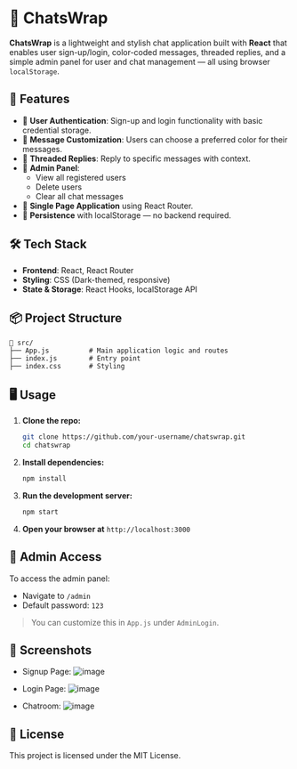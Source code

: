 # 💬 ChatsWrap

**ChatsWrap** is a lightweight and stylish chat application built with **React** that enables user sign-up/login, color-coded messages, threaded replies, and a simple admin panel for user and chat management — all using browser `localStorage`.

## 🚀 Features

- 🔐 **User Authentication**: Sign-up and login functionality with basic credential storage.
- 🎨 **Message Customization**: Users can choose a preferred color for their messages.
- 💬 **Threaded Replies**: Reply to specific messages with context.
- 👥 **Admin Panel**:
  - View all registered users
  - Delete users
  - Clear all chat messages
- 🧠 **Single Page Application** using React Router.
- 💾 **Persistence** with localStorage — no backend required.

## 🛠️ Tech Stack

- **Frontend**: React, React Router
- **Styling**: CSS (Dark-themed, responsive)
- **State & Storage**: React Hooks, localStorage API

## 📦 Project Structure

```
📁 src/
├── App.js          # Main application logic and routes
├── index.js        # Entry point
├── index.css       # Styling
```

## 🖥️ Usage

1. **Clone the repo:**
   ```bash
   git clone https://github.com/your-username/chatswrap.git
   cd chatswrap
   ```

2. **Install dependencies:**
   ```bash
   npm install
   ```

3. **Run the development server:**
   ```bash
   npm start
   ```

4. **Open your browser at** `http://localhost:3000`

## 🔐 Admin Access

To access the admin panel:

- Navigate to `/admin`
- Default password: `123`

> You can customize this in `App.js` under `AdminLogin`.

## 📸 Screenshots

- Signup Page:
 ![image](https://github.com/user-attachments/assets/9e79b345-a6a9-4782-8e72-f56d7bc0d200)

- Login Page:
 ![image](https://github.com/user-attachments/assets/c3c4e302-c9b4-4f89-9d1b-ba654c64ee2f)

- Chatroom:
 ![image](https://github.com/user-attachments/assets/6e55658d-49fa-4033-8144-1ab7a58bdd01)


## 📝 License

This project is licensed under the MIT License.



